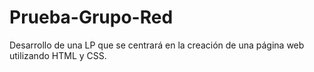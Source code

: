 # Prueba-Grupo-Red
Desarrollo de una LP que se centrará en la creación de una página web utilizando HTML y CSS.
